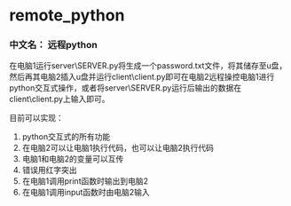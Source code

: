# remote_python
### 中文名： 远程python

在电脑1运行server\SERVER.py将生成一个password.txt文件，将其储存至u盘，然后再其电脑2插入u盘并运行client\client.py即可在电脑2远程操控电脑1进行python交互式操作，或者将server\SERVER.py运行后输出的数据在client\client.py上输入即可。

目前可以实现：

1. python交互式的所有功能
2. 在电脑2可以让电脑1执行代码，也可以让电脑2执行代码
3. 电脑1和电脑2的变量可以互传
4. 错误用红字突出
5. 在电脑1调用print函数时输出到电脑2
6. 在电脑1调用input函数时由电脑2输入
